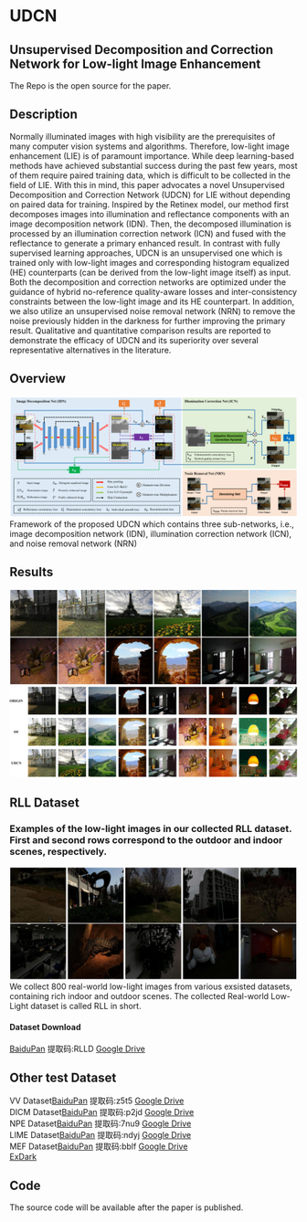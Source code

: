 # UDCN
## Unsupervised Decomposition and Correction Network for Low-light Image Enhancement

The Repo is the open source for the paper. 

## Description
Normally illuminated images with high visibility are the prerequisites of many computer vision systems and algorithms. Therefore, low-light image enhancement (LIE) is of paramount importance. While deep learning-based methods have achieved substantial success during the past few years, most of them require paired training data, which is difficult to be collected in the field of LIE. With this in mind, this paper advocates a novel Unsupervised Decomposition and Correction Network (UDCN) for LIE without depending on paired data for training. Inspired by the Retinex model, our method first decomposes images into illumination and reflectance components with an image decomposition network (IDN). Then, the decomposed illumination is processed by an illumination correction network (ICN) and fused with the reflectance to generate a primary enhanced result. In contrast with fully supervised learning approaches, UDCN is an unsupervised one which is trained only with low-light images and corresponding histogram equalized (HE) counterparts (can be derived from the low-light image itself) as input. Both the decomposition and correction networks are optimized under the guidance of hybrid no-reference quality-aware losses and inter-consistency constraints between the low-light image and its HE counterpart. In addition, we also utilize an unsupervised noise removal network (NRN) to remove the noise previously hidden in the darkness for further improving the primary result. Qualitative and quantitative comparison results are reported to demonstrate the efficacy of UDCN and its superiority over several representative alternatives in the literature.
## Overview
![fig_framework](https://github.com/myd945/UDCN/blob/main/fig_framework_00.png) 
Framework of the proposed UDCN which contains three sub-networks, i.e., image decomposition network (IDN), illumination correction network (ICN), and noise removal network (NRN)
## Results
![fig_re](https://github.com/myd945/UDCN/blob/main/fig_re_00.jpg)
![fig_re](https://github.com/myd945/UDCN/blob/main/HE_01.png)

## RLL Dataset

### Examples of the low-light images in our collected RLL dataset. First and second rows correspond to the outdoor and indoor scenes, respectively. 
![fig_re](https://github.com/myd945/UDCN/blob/main/fig_RLLdataset_00.jpg)
We collect 800 real-world low-light images from various exsisted datasets, containing rich indoor and outdoor scenes. The collected Real-world Low-Light dataset is called RLL in short.
#### Dataset Download
[BaiduPan](https://pan.baidu.com/s/1fjhdsmOs6eoo7cg_HQEzhw) 提取码:RLLD       [Google Drive](https://drive.google.com/file/d/1D5WiL3EGCgBEONoNPXirjkOvwq03GY3T/view?usp=sharing)

## Other test Dataset
VV Dataset[BaiduPan](https://pan.baidu.com/s/1TNDPSIkN3PZd3YxlEvBX_w) 提取码:z5t5       [Google Drive](https://drive.google.com/file/d/10IJ83MvpThSjeOFT7G54iXfLyerPwK46/view?usp=sharing)   
DICM Dataset[BaiduPan](https://pan.baidu.com/s/1E6xYoNcItMJfcZ0kOR-vVQ) 提取码:p2jd       [Google Drive](https://drive.google.com/file/d/1n8cZTejRPAsNRAr5hTPpvE7Du-UEhvi-/view?usp=sharing)  
NPE Dataset[BaiduPan](https://pan.baidu.com/s/1MFZ7f0On_q9dJyyeZJ5sxQ) 提取码:7nu9       [Google Drive](https://drive.google.com/file/d/1OJgiGg4LAOovmjlkNWjUHT6wSSi3-TFz/view?usp=sharing)   
LIME Dataset[BaiduPan](https://pan.baidu.com/s/1LB4Bq7ZxMcJI_M2frl83HA) 提取码:ndyj       [Google Drive](https://drive.google.com/file/d/1mDRUHlCa4eMSXvOZ4jO9tkVMBfL_Q6Jn/view?usp=sharing)   
MEF Dataset[BaiduPan](https://pan.baidu.com/s/1dZ4_4TSgVwD-5KEdlymmcg) 提取码:bblf       [Google Drive](https://drive.google.com/file/d/1xYjcmszjQKR48X9_AJ3_sMhZSaN6jL08/view?usp=sharing)    
[ExDark](https://github.com/cs-chan/Exclusively-Dark-Image-Dataset)

## Code

The source code will be available after the paper is published.
